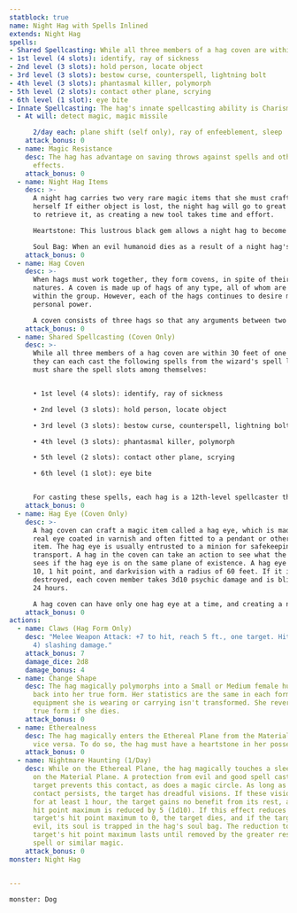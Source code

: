 ```yaml
---
statblock: true
name: Night Hag with Spells Inlined
extends: Night Hag
spells:
- Shared Spellcasting: While all three members of a hag coven are within 30 feet of one another, they can each cast the following spells from the wizard's spell list but must share the spell slots among themselves:
- 1st level (4 slots): identify, ray of sickness
- 2nd level (3 slots): hold person, locate object
- 3rd level (3 slots): bestow curse, counterspell, lightning bolt
- 4th level (3 slots): phantasmal killer, polymorph
- 5th level (2 slots): contact other plane, scrying
- 6th level (1 slot): eye bite
- Innate Spellcasting: The hag's innate spellcasting ability is Charisma (spell save DC 14, +6 to hit with spell attacks). She can innately cast the following spells, requiring no material components:
  - At will: detect magic, magic missile

      2/day each: plane shift (self only), ray of enfeeblement, sleep
    attack_bonus: 0
  - name: Magic Resistance
    desc: The hag has advantage on saving throws against spells and other magical
      effects.
    attack_bonus: 0
  - name: Night Hag Items
    desc: >-
      A night hag carries two very rare magic items that she must craft for
      herself If either object is lost, the night hag will go to great lengths
      to retrieve it, as creating a new tool takes time and effort.

      Heartstone: This lustrous black gem allows a night hag to become ethereal while it is in her possession. The touch of a heartstone also cures any disease. Crafting a heartstone takes 30 days.

      Soul Bag: When an evil humanoid dies as a result of a night hag's Nightmare Haunting, the hag catches the soul in this black sack made of stitched flesh. A soul bag can hold only one evil soul at a time, and only the night hag who crafted the bag can catch a soul with it. Crafting a soul bag takes 7 days and a humanoid sacrifice (whose flesh is used to make the bag).
    attack_bonus: 0
  - name: Hag Coven
    desc: >-
      When hags must work together, they form covens, in spite of their selfish
      natures. A coven is made up of hags of any type, all of whom are equals
      within the group. However, each of the hags continues to desire more
      personal power.

      A coven consists of three hags so that any arguments between two hags can be settled by the third. If more than three hags ever come together, as might happen if two covens come into conflict, the result is usually chaos.
    attack_bonus: 0
  - name: Shared Spellcasting (Coven Only)
    desc: >-
      While all three members of a hag coven are within 30 feet of one another,
      they can each cast the following spells from the wizard's spell list but
      must share the spell slots among themselves:


      • 1st level (4 slots): identify, ray of sickness

      • 2nd level (3 slots): hold person, locate object

      • 3rd level (3 slots): bestow curse, counterspell, lightning bolt

      • 4th level (3 slots): phantasmal killer, polymorph

      • 5th level (2 slots): contact other plane, scrying

      • 6th level (1 slot): eye bite


      For casting these spells, each hag is a 12th-level spellcaster that uses Intelligence as her spellcasting ability. The spell save DC is 12+the hag's Intelligence modifier, and the spell attack bonus is 4+the hag's Intelligence modifier.
    attack_bonus: 0
  - name: Hag Eye (Coven Only)
    desc: >-
      A hag coven can craft a magic item called a hag eye, which is made from a
      real eye coated in varnish and often fitted to a pendant or other wearable
      item. The hag eye is usually entrusted to a minion for safekeeping and
      transport. A hag in the coven can take an action to see what the hag eye
      sees if the hag eye is on the same plane of existence. A hag eye has AC
      10, 1 hit point, and darkvision with a radius of 60 feet. If it is
      destroyed, each coven member takes 3d10 psychic damage and is blinded for
      24 hours.

      A hag coven can have only one hag eye at a time, and creating a new one requires all three members of the coven to perform a ritual. The ritual takes 1 hour, and the hags can't perform it while blinded. During the ritual, if the hags take any action other than performing the ritual, they must start over.
    attack_bonus: 0
actions:
  - name: Claws (Hag Form Only)
    desc: "Melee Weapon Attack: +7 to hit, reach 5 ft., one target. Hit: 13 (2d8 +
      4) slashing damage."
    attack_bonus: 7
    damage_dice: 2d8
    damage_bonus: 4
  - name: Change Shape
    desc: The hag magically polymorphs into a Small or Medium female humanoid, or
      back into her true form. Her statistics are the same in each form. Any
      equipment she is wearing or carrying isn't transformed. She reverts to her
      true form if she dies.
    attack_bonus: 0
  - name: Etherealness
    desc: The hag magically enters the Ethereal Plane from the Material Plane, or
      vice versa. To do so, the hag must have a heartstone in her possession.
    attack_bonus: 0
  - name: Nightmare Haunting (1/Day)
    desc: While on the Ethereal Plane, the hag magically touches a sleeping humanoid
      on the Material Plane. A protection from evil and good spell cast on the
      target prevents this contact, as does a magic circle. As long as the
      contact persists, the target has dreadful visions. If these visions last
      for at least 1 hour, the target gains no benefit from its rest, and its
      hit point maximum is reduced by 5 (1d10). If this effect reduces the
      target's hit point maximum to 0, the target dies, and if the target was
      evil, its soul is trapped in the hag's soul bag. The reduction to the
      target's hit point maximum lasts until removed by the greater restoration
      spell or similar magic.
    attack_bonus: 0
monster: Night Hag


---
```


```statblock
monster: Dog
```

```dataviewjs
```